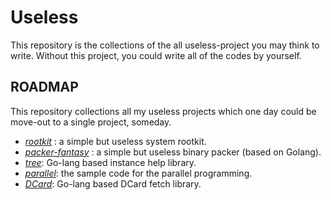 # Useless #
This repository is the collections of the all useless-project you may think to write.
Without this project, you could write all of the codes by yourself.

## ROADMAP ##
This repository collections all my useless projects which one day could be move-out
to a single project, someday.

- [*rootkit*][0] : a simple but useless system rootkit.
- [*packer-fantasy*][1] : a simple but useless binary packer (based on Golang).
- [*tree*][2]: Go-lang based instance help library.
- [*parallel*][3]: the sample code for the parallel programming.
- [*DCard*][4]: Go-lang based DCard fetch library.

[0]: https://github.com/cmj0121/useless/tree/master/rootkit
[1]: https://github.com/cmj0121/useless/tree/master/packer-fantasy
[2]: https://github.com/cmj0121/useless/tree/master/tree
[3]: https://github.com/cmj0121/useless/tree/master/parallel
[4]: https://github.com/cmj0121/useless/tree/master/DCard

